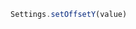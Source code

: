 <!--TITLE:Settings.setOffsetY()-->
<!--ABOUT:Upspark's Settings API module.-->

```javascript
Settings.setOffsetY(value)
```